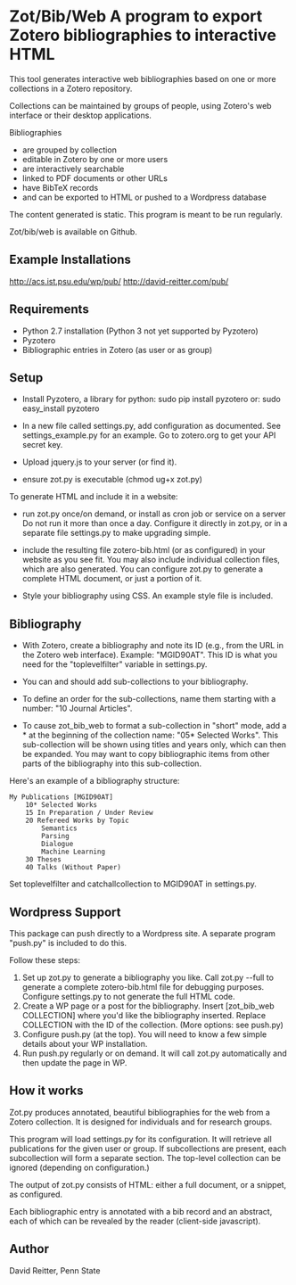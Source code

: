 Zot/Bib/Web
A program to export Zotero bibliographies to interactive HTML
===========

This tool generates interactive web bibliographies based on one or
more collections in a Zotero repository.

Collections can be maintained by groups of people, using Zotero's web
interface or their desktop applications.


Bibliographies
-  are grouped by collection
-  editable in Zotero by one or more users
-  are interactively searchable
-  linked to PDF documents or other URLs
-  have BibTeX records
-  and can be exported to HTML or pushed to a Wordpress database

The content generated is static.  This program is meant to 
be run regularly. 

Zot/bib/web is available on Github.


Example Installations
----------------------------------------

http://acs.ist.psu.edu/wp/pub/
http://david-reitter.com/pub/


Requirements
----------------------------------------
- Python 2.7 installation (Python 3 not yet supported by Pyzotero)
- Pyzotero
- Bibliographic entries in Zotero (as user or as group)


Setup
-----------------------------------------

- Install Pyzotero, a library for python:
  sudo pip install pyzotero
or:
  sudo easy_install pyzotero

- In a new file called settings.py, add configuration as documented.
  See settings_example.py for an example. 
  Go to zotero.org to get your API secret key.

- Upload jquery.js to your server (or find it).

- ensure zot.py is executable (chmod ug+x zot.py)

To generate HTML and include it in a website:

-  run zot.py once/on demand, or install as cron job or service on a server
Do not run it more than once a day.  Configure it directly in zot.py,
or in a separate file settings.py to make upgrading simple.

- include the resulting file zotero-bib.html (or as configured) in
  your website as you see fit.  You may also include individual
  collection files, which are also generated.   You can configure
  zot.py to generate a complete HTML document, or just a portion of it.
  
- Style your bibliography using CSS.  An example style
  file is included.


Bibliography
-----------------------------------------

- With Zotero, create a bibliography and note its ID (e.g., from the
  URL in the Zotero web interface).  Example: "MGID90AT".
  This ID is what you need for the "toplevelfilter" variable in
  settings.py.

- You can and should add sub-collections to your bibliography.

- To define an order for the sub-collections, name them starting with
  a number: "10 Journal Articles".

- To cause zot_bib_web to format a sub-collection in "short" mode, add
  a * at the beginning of the collection name: "05* Selected Works".
  This sub-collection will be shown using titles and years only, which
  can then be expanded.
  You may want to copy bibliographic items from other parts of the
  bibliography into this sub-collection.

Here's an example of a bibliography structure:

    My Publications [MGID90AT]
		10* Selected Works
		15 In Preparation / Under Review
		20 Refereed Works by Topic
			Semantics
			Parsing
			Dialogue
			Machine Learning
		30 Theses
		40 Talks (Without Paper)

Set toplevelfilter and catchallcollection to MGID90AT in settings.py.



Wordpress Support
-----------------------------------------

This package can push directly to a Wordpress site.  A separate
program "push.py" is included to do this.

Follow these steps:

1.  Set up zot.py to generate a bibliography you like.
    Call zot.py --full to generate a complete zotero-bib.html file
    for debugging purposes.  Configure settings.py to not generate
    the full HTML code.
2.  Create a WP page or a post for the bibliography. Insert
    [zot_bib_web COLLECTION] where you'd like the bibliography
    inserted.  Replace COLLECTION with the ID of the collection.
	(More options: see push.py)
3.  Configure push.py (at the top).  You will need to know a few simple
    details about your WP installation.
4.  Run push.py regularly or on demand.  It will call zot.py
    automatically and then update the page in WP.



How it works
-----------------------------------------

Zot.py produces annotated, beautiful bibliographies for the web from a
Zotero collection.  It is designed for individuals and for research
groups.

This program will load settings.py for its configuration.
It will retrieve all publications for the given user or
group.  If subcollections are present, each subcollection will form a
separate section.  The top-level collection can be ignored (depending
on configuration.)

The output of zot.py consists of HTML: either a full document, or a snippet, as
configured.

Each bibliographic entry is annotated with a bib record and an abstract,
each of which can be revealed by the reader (client-side javascript).



Author
-----------------------------------------
David Reitter, Penn State
